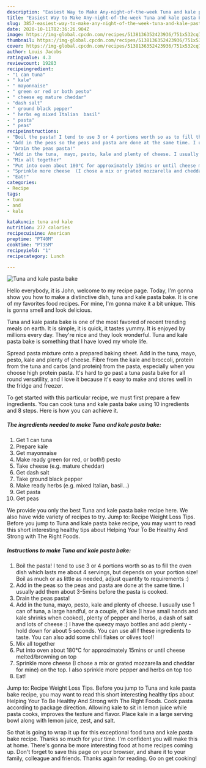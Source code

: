 ```yaml
---
description: "Easiest Way to Make Any-night-of-the-week Tuna and kale pasta bake"
title: "Easiest Way to Make Any-night-of-the-week Tuna and kale pasta bake"
slug: 3857-easiest-way-to-make-any-night-of-the-week-tuna-and-kale-pasta-bake
date: 2020-10-11T02:36:26.904Z
image: https://img-global.cpcdn.com/recipes/5138136352423936/751x532cq70/tuna-and-kale-pasta-bake-recipe-main-photo.jpg
thumbnail: https://img-global.cpcdn.com/recipes/5138136352423936/751x532cq70/tuna-and-kale-pasta-bake-recipe-main-photo.jpg
cover: https://img-global.cpcdn.com/recipes/5138136352423936/751x532cq70/tuna-and-kale-pasta-bake-recipe-main-photo.jpg
author: Louis Jacobs
ratingvalue: 4.3
reviewcount: 19283
recipeingredient:
- "1 can tuna"
- " kale"
- " mayonnaise"
- " green or red or both pesto"
- " cheese eg mature cheddar"
- "dash salt"
- " ground black pepper"
- " herbs eg mixed Italian  basil"
- " pasta"
- " peas"
recipeinstructions:
- "Boil the pasta! I tend to use 3 or 4 portions worth so as to fill the oven dish which lasts me about 4 servings, but depends on your portion size! Boil as much or as little as needed, adjust quantity to requirements :)"
- "Add in the peas so the peas and pasta are done at the same time. I usually add them about 3-5mins before the pasta is cooked."
- "Drain the peas pasta!"
- "Add in the tuna,  mayo, pesto, kale and plenty of cheese. I usually use 1 can of tuna, a large handful, or a couple, of kale (I have small hands and kale shrinks when cooked), plenty of pepper and herbs, a dash of salt and lots of cheese :) I have the queezy mayo bottles and add plenty - hold down for about 5 seconds. You can use all f these ingredients to taste.  You can also add some chili flakes or olives too!!"
- "Mix all together"
- "Put into oven about 180°C for approximately 15mins or until cheese melted/browning on top"
- "Sprinkle more cheese  (I chose a mix or grated mozzarella and cheddar for mine) on the top. I also sprinkle more pepper and herbs on top too"
- "Eat!"
categories:
- Recipe
tags:
- tuna
- and
- kale

katakunci: tuna and kale 
nutrition: 277 calories
recipecuisine: American
preptime: "PT40M"
cooktime: "PT35M"
recipeyield: "1"
recipecategory: Lunch

---
```



![Tuna and kale pasta bake](https://img-global.cpcdn.com/recipes/5138136352423936/751x532cq70/tuna-and-kale-pasta-bake-recipe-main-photo.jpg)

Hello everybody, it is John, welcome to my recipe page. Today, I'm gonna show you how to make a distinctive dish, tuna and kale pasta bake. It is one of my favorites food recipes. For mine, I'm gonna make it a bit unique. This is gonna smell and look delicious.

Tuna and kale pasta bake is one of the most favored of recent trending meals on earth. It is simple, it is quick, it tastes yummy. It is enjoyed by millions every day. They're nice and they look wonderful. Tuna and kale pasta bake is something that I have loved my whole life.

Spread pasta mixture onto a prepared baking sheet. Add in the tuna, mayo, pesto, kale and plenty of cheese. Fibre from the kale and broccoli, protein from the tuna and carbs (and protein) from the pasta, especially when you choose high protein pasta. It&#39;s hard to go past a tuna pasta bake for all round versatility, and I love it because it&#39;s easy to make and stores well in the fridge and freezer.


To get started with this particular recipe, we must first prepare a few ingredients. You can cook tuna and kale pasta bake using 10 ingredients and 8 steps. Here is how you can achieve it.

<!--inarticleads1-->

##### The ingredients needed to make Tuna and kale pasta bake:

1. Get 1 can tuna
1. Prepare  kale
1. Get  mayonnaise
1. Make ready  green (or red, or both!) pesto
1. Take  cheese (e.g. mature cheddar)
1. Get dash salt
1. Take  ground black pepper
1. Make ready  herbs (e.g. mixed Italian,  basil...)
1. Get  pasta
1. Get  peas


We provide you only the best Tuna and kale pasta bake recipe here. We also have wide variety of recipes to try. Jump to: Recipe Weight Loss Tips. Before you jump to Tuna and kale pasta bake recipe, you may want to read this short interesting healthy tips about Helping Your To Be Healthy And Strong with The Right Foods. 

<!--inarticleads2-->

##### Instructions to make Tuna and kale pasta bake:

1. Boil the pasta! I tend to use 3 or 4 portions worth so as to fill the oven dish which lasts me about 4 servings, but depends on your portion size! Boil as much or as little as needed, adjust quantity to requirements :)
1. Add in the peas so the peas and pasta are done at the same time. I usually add them about 3-5mins before the pasta is cooked.
1. Drain the peas pasta!
1. Add in the tuna,  mayo, pesto, kale and plenty of cheese. I usually use 1 can of tuna, a large handful, or a couple, of kale (I have small hands and kale shrinks when cooked), plenty of pepper and herbs, a dash of salt and lots of cheese :) I have the queezy mayo bottles and add plenty - hold down for about 5 seconds. You can use all f these ingredients to taste.  You can also add some chili flakes or olives too!!
1. Mix all together
1. Put into oven about 180°C for approximately 15mins or until cheese melted/browning on top
1. Sprinkle more cheese  (I chose a mix or grated mozzarella and cheddar for mine) on the top. I also sprinkle more pepper and herbs on top too
1. Eat!


Jump to: Recipe Weight Loss Tips. Before you jump to Tuna and kale pasta bake recipe, you may want to read this short interesting healthy tips about Helping Your To Be Healthy And Strong with The Right Foods. Cook pasta according to package direction. Allowing kale to sit in lemon juice while pasta cooks, improves the texture and flavor. Place kale in a large serving bowl along with lemon juice, zest, and salt. 

So that is going to wrap it up for this exceptional food tuna and kale pasta bake recipe. Thanks so much for your time. I'm confident you will make this at home. There's gonna be more interesting food at home recipes coming up. Don't forget to save this page on your browser, and share it to your family, colleague and friends. Thanks again for reading. Go on get cooking!
